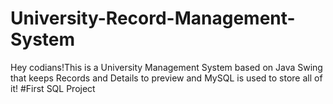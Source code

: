 # University-Record-Management-System
Hey codians!This is a University Management System based on Java Swing that keeps Records and Details to preview and MySQL is used to store all of it!
#First SQL Project
